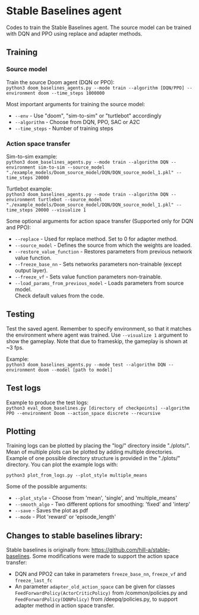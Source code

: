 # Stable Baselines agent
Codes to train the Stable Baselines agent. The source model can be trained with DQN and PPO using replace and adapter methods.

## Training
### Source model
Train the source Doom agent (DQN or PPO):  
`python3 doom_baselines_agents.py --mode train --algorithm [DQN/PPO] --environment doom --time_steps 1000000`

Most important arguments for training the source model:
* `--env` - Use "doom", "sim-to-sim" or "turtlebot" accordingly
* `--algorithm` - Choose from DQN, PPO, SAC or A2C
* `--time_steps` - Number of training steps

### Action space transfer
Sim-to-sim example:  
`python3 doom_baselines_agents.py --mode train --algorithm DQN --environment sim-to-sim --source_model "./example_models/Doom_source_model/DQN/DQN_source_model_1.pkl" --time_steps 20000`

Turtlebot example:  
`python3 doom_baselines_agents.py --mode train --algorithm DQN --environment turtlebot --source_model "./example_models/Doom_source_model/DQN/DQN_source_model_1.pkl" --time_steps 20000 --visualize 1`

Some optional arguments for action space transfer (Supported only for DQN and PPO):
* `--replace` - Used for replace method. Set to 0 for adapter method.
* `--source_model` - Defines the source from which the weights are loaded.
* `--restore_value_function` - Restores parameters from previous network value function.
* `--freeze_base_nn` - Sets networks parameters non-trainable (except output layer).
* `--freeze_vf` - Sets value function parameters non-trainable.
* `--load_params_from_previous_model` - Loads parameters from source model.  
Check default values from the code.

## Testing
Test the saved agent. Remember to specify environment, so that it matches the environment where agent was trained. Use `--visualize 1` argument to show the gameplay. Note that due to frameskip, the gameplay is shown at ~3 fps.

Example:  
`python3 doom_baselines_agents.py --mode test --algorithm DQN --environment doom --model [path to model]`

## Test logs
Example to produce the test logs:  
`python3 eval_doom_baselines.py [directory of checkpoints] --algorithm PPO --environment Doom --action_space discrete --recursive`

## Plotting
Training logs can be plotted by placing the "log/" directory inside "./plots/". Mean of multiple plots can be plotted by adding multiple directories. Example of one possible directory structure is provided in the "./plots/" directory. You can plot the example logs with:  
 
`python3 plot_from_logs.py --plot_style multiple_means`

Some of the possible arguments:
* `--plot_style` - Choose from 'mean', 'single', and 'multiple_means'
* `--smooth_algo` - Two different options for smoothing: 'fixed' and 'interp'
* `--save` - Saves the plot as pdf
* `--mode` - Plot 'reward' or 'episode_length'

## Changes to stable baselines library:
Stable baselines is originally from: https://github.com/hill-a/stable-baselines.
Some modifications were made to support the action space transfer:
* DQN and PPO2 can take in parameters `freeze_base_nn`, `freeze_vf` and `freeze_last_fc`
* An parameter `adapter_old_action_space` can be given for classes `FeedForwardPolicy(ActorCriticPolicy)` from /common/policies.py and `FeedForwardPolicy(DQNPolicy)` from /deepq/policies.py, to support adapter method in action space transfer.